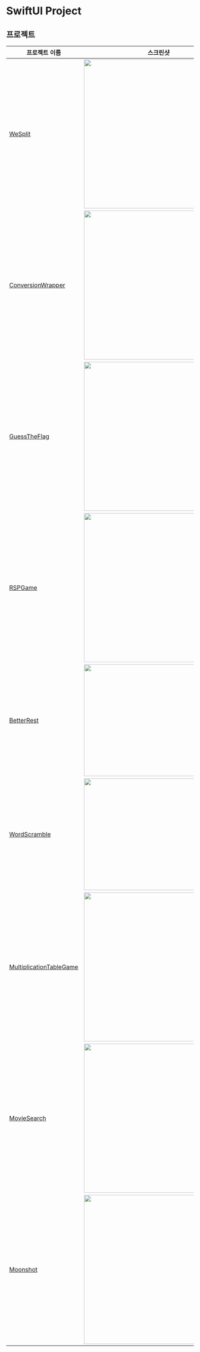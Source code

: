 # SwiftUI Project

## 프로젝트

|프로젝트 이름|스크린샷|핵심기능|
|---|---|---|
|[WeSplit](https://github.com/CHOIJUNHYUK01/hackingWithSwift/blob/main/WeSplit/README.md)|<img src="https://github.com/CHOIJUNHYUK01/hackingWithSwift/assets/114978803/1ce1dd09-2cb2-4ff7-88b1-d0593cba0099" width="400" />|다양한 PickerView|
|[ConversionWrapper](https://github.com/CHOIJUNHYUK01/hackingWithSwift/blob/main/ConversionWrapper/README.md)|<img src="https://github.com/CHOIJUNHYUK01/hackingWithSwift/assets/114978803/9df8e820-5781-4135-928a-8836a2c41a47" width="400" />|단위 계산, TextField 값 활용|
|[GuessTheFlag](https://github.com/CHOIJUNHYUK01/hackingWithSwift/blob/main/GuessTheFlag/README.md)|<img src="https://github.com/CHOIJUNHYUK01/hackingWithSwift/assets/114978803/8b98e9e9-9c9a-4e40-8d51-8bfcf54404d5" width="400" />|ZStack, Color, Gradient, Alert, Animation, Material|
|[RSPGame](https://github.com/CHOIJUNHYUK01/hackingWithSwift/blob/main/RSPGame/README.md)|<img src="https://github.com/CHOIJUNHYUK01/hackingWithSwift/assets/114978803/0aa01bc2-8a58-4d1b-8626-d5600d947aee" width="400" />|Random Element, Alert, @State|
|[BetterRest](https://github.com/CHOIJUNHYUK01/hackingWithSwift/blob/main/BetterRest/README.md)|<img src="https://github.com/CHOIJUNHYUK01/hackingWithSwift/assets/114978803/4b479463-c300-4ba0-8fdd-a6b79fa81c5d" width="300" />|CoreML, CreateML, DateFormatter, Stepper|
|[WordScramble](https://github.com/CHOIJUNHYUK01/hackingWithSwift/blob/main/WordScramble/README.md)|<img src="https://github.com/CHOIJUNHYUK01/hackingWithSwift/assets/114978803/ae9aea30-00da-40f0-82ff-2e33033e9af5" width="300" />|Bundle 활용, UITextChecker, List|
|[MultiplicationTableGame](https://github.com/CHOIJUNHYUK01/hackingWithSwift/blob/main/MultiplicationTableGame/README.md)|<img src="https://github.com/CHOIJUNHYUK01/hackingWithSwift/assets/114978803/2be71298-5a43-45e8-9c9b-74f6383f19aa" width="400" />|NavigationStack, NavigationLink, NavigationPath, @Binding, @Environment|
|[MovieSearch](https://github.com/CHOIJUNHYUK01/hackingWithSwift/blob/main/MovieSearch/README.md)|<img src="https://github.com/CHOIJUNHYUK01/hackingWithSwift/assets/114978803/3496d0f9-95ee-458b-9192-90f5db4b79fb" width="400" />|무한 스크롤, 검색 기능(Searchable), @Published, @StateObject, ObservableObject|
|[Moonshot](https://github.com/CHOIJUNHYUK01/hackingWithSwift/blob/main/Moonshot/README.md)|<img src="https://github.com/CHOIJUNHYUK01/hackingWithSwift/assets/114978803/6036f98b-702f-4a56-b2bb-4ed3754adeb4" width="400" />|GridView, Toggle, containerRelativeFrame, Codable, Identifier, generic|
